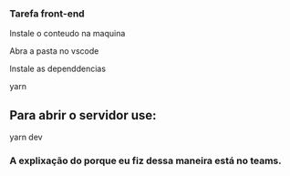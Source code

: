### Tarefa front-end

Instale o conteudo na maquina

Abra a pasta no vscode

Instale as dependdencias

yarn

## Para abrir o servidor use: 

yarn dev



### A explixação do porque eu fiz dessa maneira está no teams.

